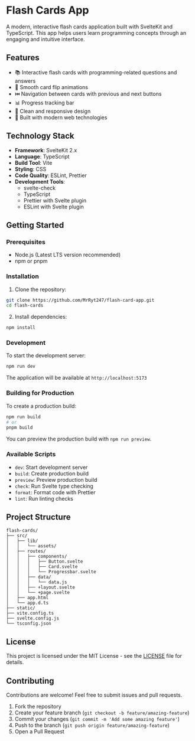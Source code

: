 # Flash Cards App

A modern, interactive flash cards application built with SvelteKit and TypeScript. This app helps users learn programming concepts through an engaging and intuitive interface.

## Features

- 📚 Interactive flash cards with programming-related questions and answers
- 🔄 Smooth card flip animations
- ⏮️ Navigation between cards with previous and next buttons
- 📊 Progress tracking bar
- 💅 Clean and responsive design
- 🚀 Built with modern web technologies

## Technology Stack

- **Framework**: SvelteKit 2.x
- **Language**: TypeScript
- **Build Tool**: Vite
- **Styling**: CSS
- **Code Quality**: ESLint, Prettier
- **Development Tools**: 
  - svelte-check
  - TypeScript
  - Prettier with Svelte plugin
  - ESLint with Svelte plugin

## Getting Started

### Prerequisites

- Node.js (Latest LTS version recommended)
- npm or pnpm

### Installation

1. Clone the repository:
```bash
git clone https://github.com/MrRyt247/flash-card-app.git
cd flash-cards
```

2. Install dependencies:
```bash
npm install
```

### Development

To start the development server:
```bash
npm run dev

```

The application will be available at `http://localhost:5173`

### Building for Production

To create a production build:
```bash
npm run build
# or
pnpm build
```

You can preview the production build with `npm run preview`.

### Available Scripts

- `dev`: Start development server
- `build`: Create production build
- `preview`: Preview production build
- `check`: Run Svelte type checking
- `format`: Format code with Prettier
- `lint`: Run linting checks

## Project Structure

```
flash-cards/
├── src/
│   ├── lib/
│   │   └── assets/
│   ├── routes/
│   │   ├── components/
│   │   │   ├── Button.svelte
│   │   │   ├── Card.svelte
│   │   │   └── Progressbar.svelte
│   │   ├── data/
│   │   │   └── data.js
│   │   ├── +layout.svelte
│   │   └── +page.svelte
│   ├── app.html
│   └── app.d.ts
├── static/
├── vite.config.ts
├── svelte.config.js
└── tsconfig.json
```

## License

This project is licensed under the MIT License - see the [LICENSE](LICENSE) file for details.

## Contributing

Contributions are welcome! Feel free to submit issues and pull requests.

1. Fork the repository
2. Create your feature branch (`git checkout -b feature/amazing-feature`)
3. Commit your changes (`git commit -m 'Add some amazing feature'`)
4. Push to the branch (`git push origin feature/amazing-feature`)
5. Open a Pull Request
